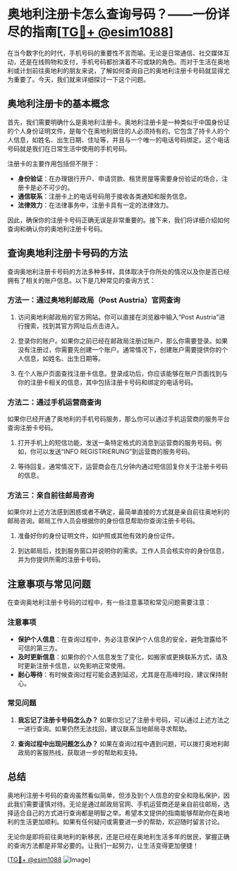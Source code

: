 # 奥地利注册卡怎么查询号码？——一份详尽的指南[[TG💪+ @esim1088](https://t.me/s/esim1088)]

在当今数字化的时代，手机号码的重要性不言而喻。无论是日常通信、社交媒体互动，还是在线购物和支付，手机号码都扮演着不可或缺的角色。而对于生活在奥地利或计划前往奥地利的朋友来说，了解如何查询自己的奥地利注册卡号码就显得尤为重要了。今天，我们就来详细探讨一下这个问题。

## 奥地利注册卡的基本概念

首先，我们需要明确什么是奥地利注册卡。奥地利注册卡是一种类似于中国身份证的个人身份证明文件，是每个在奥地利居住的人必须持有的。它包含了持卡人的个人信息，如姓名、出生日期、住址等，并且与一个唯一的电话号码绑定。这个电话号码就是我们在日常生活中使用的手机号码。

注册卡的主要作用包括但不限于：

- **身份验证**：在办理银行开户、申请贷款、租赁房屋等需要身份验证的场合，注册卡是必不可少的。
- **通信联系**：注册卡上的电话号码用于接收各类通知和服务信息。
- **法律效力**：在法律事务中，注册卡具有一定的法律效力。

因此，确保你的注册卡号码正确无误是非常重要的。接下来，我们将详细介绍如何查询和确认你的奥地利注册卡号码。

## 查询奥地利注册卡号码的方法

查询奥地利注册卡号码的方法多种多样，具体取决于你所处的情况以及你是否已经拥有了相关的账户信息。以下是几种常见的查询方式：

### 方法一：通过奥地利邮政局（Post Austria）官网查询

1. 访问奥地利邮政局的官方网站。你可以直接在浏览器中输入“Post Austria”进行搜索，找到其官方网址后点击进入。
   
2. 登录你的账户。如果你之前已经在邮政局注册过账户，那么你需要登录。如果没有注册过，你需要先创建一个账户。通常情况下，创建账户需要提供你的个人信息，如姓名、出生日期等。

3. 在个人账户页面查找注册卡信息。登录成功后，你应该能够在账户页面找到与你的注册卡相关的信息，其中包括注册卡号码和绑定的电话号码。

### 方法二：通过手机运营商查询

如果你已经开通了奥地利的手机号码服务，那么你可以通过手机运营商的服务平台查询注册卡号码。

1. 打开手机上的短信功能，发送一条特定格式的消息到运营商的服务号码。例如，你可以发送“INFO REGISTRIERUNG”到运营商的服务号码。

2. 等待回复。通常情况下，运营商会在几分钟内通过短信回复你关于注册卡号码的信息。

### 方法三：亲自前往邮局咨询

如果你对上述方法感到困惑或者不确定，最简单直接的方式就是亲自前往奥地利的邮局咨询。邮局工作人员会根据你的身份信息帮助你查询注册卡号码。

1. 准备好你的身份证明文件，如护照或其他有效的身份证件。

2. 到达邮局后，找到服务窗口并说明你的需求。工作人员会核实你的身份信息，并为你提供所需的注册卡号码。

## 注意事项与常见问题

在查询奥地利注册卡号码的过程中，有一些注意事项和常见问题需要注意：

### 注意事项

- **保护个人信息**：在查询过程中，务必注意保护个人信息的安全，避免泄露给不可信的第三方。
- **及时更新信息**：如果你的个人信息发生了变化，如搬家或更换联系方式，请及时更新注册卡信息，以免影响正常使用。
- **耐心等待**：有时候查询过程可能会遇到延迟，尤其是在高峰时段，建议保持耐心。

### 常见问题

1. **我忘记了注册卡号码怎么办？**
   如果你忘记了注册卡号码，可以通过上述方法之一进行查询。如果仍然无法找回，建议联系当地邮局寻求帮助。

2. **查询过程中出现问题怎么办？**
   如果在查询过程中遇到问题，可以拨打奥地利邮政局的客服热线，获取进一步的帮助和支持。

## 总结

奥地利注册卡号码的查询虽然看似简单，但涉及到个人信息的安全和隐私保护，因此我们需要谨慎对待。无论是通过邮政局官网、手机运营商还是亲自前往邮局，选择适合自己的方式进行查询都是明智之举。希望本文提供的指南能够帮助你在奥地利的生活更加顺利。如果有任何疑问或需要进一步的帮助，欢迎随时留言讨论。

无论你是即将前往奥地利的新移民，还是已经在奥地利生活多年的居民，掌握正确的查询方法都是非常必要的。让我们一起努力，让生活变得更加便捷！

[[TG💪+ @esim1088](https://t.me/s/esim1088) ![Image](https://i.postimg.cc/4NQfJmqS/Snipaste-2025-05-13-00-14-12.png)]